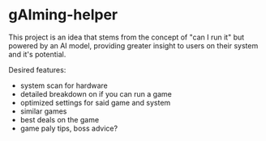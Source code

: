 # gAIming-helper

This project is an idea that stems from the concept of "can I run it" but powered by an AI model, providing greater insight to users on their system and it's potential.

Desired features:

- system scan for hardware
- detailed breakdown on if you can run a game
- optimized settings for said game and system
- similar games
- best deals on the game
- game paly tips, boss advice?
